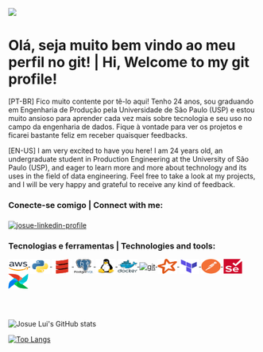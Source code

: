 ![](https://komarev.com/ghpvc/?username=JosueJNLui&color=blue)

# Olá, seja muito bem vindo ao meu perfil no git! | Hi, Welcome to my git profile!

[PT-BR] Fico muito contente por tê-lo aqui! Tenho 24 anos, sou graduando em Engenharia de Produção pela Universidade de São Paulo (USP) e estou muito ansioso para aprender cada vez mais sobre tecnologia e seu uso no campo da engenharia de dados. Fique à vontade para ver os projetos e ficarei bastante feliz em receber quaisquer feedbacks.

[EN-US] I am very excited to have you here! I am 24 years old, an undergraduate student in Production Engineering at the University of São Paulo (USP), and eager to learn more and more about technology and its uses in the field of data engineering. Feel free to take a look at my projects, and I will be very happy and grateful to receive any kind of feedback.

<h3 align="left" class="heading-element" dir="auto">Conecte-se comigo | Connect with me:</h3>

<a href="https://www.linkedin.com/in/josu%C3%A9-lui/" title="LinkedIn">
    <img align="middle" src="https://raw.githubusercontent.com/rahuldkjain/github-profile-readme-generator/master/src/images/icons/Social/linked-in-alt.svg" alt="josue-linkedin-profile" height="30" width="40" style="max-width: 100%;">
</a>
<h3 align="left" class="heading-element" dir="auto">Tecnologias e ferramentas | Technologies and tools:</h3>

<a href="https://aws.amazon.com/pt/" title="Amazon Web Services">
    <img align="middle" src="https://raw.githubusercontent.com/devicons/devicon/master/icons/amazonwebservices/amazonwebservices-original-wordmark.svg" alt="aws" height="30" width="40" style="max-width: 100%;">
</a>

<a href="https://www.python.org/" title="Python">
    <img align="middle" src="https://raw.githubusercontent.com/devicons/devicon/master/icons/python/python-original.svg" alt="python" height="30" width="40" style="max-width: 100%;">
</a>

<a href="https://www.scala-lang.org/" title="Scala">
    <img align="middle" src="https://raw.githubusercontent.com/devicons/devicon/master/icons/scala/scala-original.svg" alt="scala" height="30" width="40" style="max-width: 100%;">
</a>

<a href="https://www.postgresql.org/" title="PostgreSQL">
    <img align="middle" src="https://raw.githubusercontent.com/devicons/devicon/master/icons/postgresql/postgresql-original-wordmark.svg" alt="postgresql" height="30" width="40" style="max-width: 100%;">
</a>

<a href="https://www.linux.org/" title="Linux">
    <img align="middle" src="https://raw.githubusercontent.com/devicons/devicon/master/icons/linux/linux-original.svg" alt="linux" height="30" width="40" style="max-width: 100%;">
</a>

<a href="https://www.docker.com/" title="Docker">
    <img align="middle" src="https://raw.githubusercontent.com/devicons/devicon/master/icons/docker/docker-original-wordmark.svg" alt="docker" height="30" width="40" style="max-width: 100%;">
</a>

<a href="https://git-scm.com/" title="Git">
    <img align="middle" src="https://www.vectorlogo.zone/logos/git-scm/git-scm-icon.svg" alt="git" height="30" width="40" style="max-width: 100%;">
</a>

<a href="https://spark.apache.org/" title="Apache Spark">
    <img align="middle" src="https://github.com/devicons/devicon/blob/master/icons/apachespark/apachespark-original.svg" alt="apache-spark" height="30" width="40" style="max-width: 100%;">
</a>

<a href="https://www.terraform.io/" title="Terraform">
    <img align="middle" src="https://github.com/devicons/devicon/blob/master/icons/terraform/terraform-original.svg" alt="terraform" height="30" width="40" style="max-width: 100%;">
</a>


<a href="https://www.postman.com/" title="Postman">
    <img align="middle" src="https://github.com/devicons/devicon/blob/master/icons/postman/postman-plain.svg" alt="terraform" height="30" width="40" style="max-width: 100%;">
</a>

<a href="https://www.selenium.dev/" title="Selenium">
    <img align="middle" src="https://github.com/devicons/devicon/blob/master/icons/selenium/selenium-original.svg" alt="selenium" height="30" width="40" style="max-width: 100%;">
</a>

<a href="https://airflow.apache.org/" title="Airflow">
    <img align="middle" src="https://github.com/devicons/devicon/blob/master/icons/apacheairflow/apacheairflow-original.svg" alt="airflow" height="30" width="40" style="max-width: 100%;">
</a>

<br/><br/>

![Josue Lui's GitHub stats](https://github-readme-stats.vercel.app/api?username=JosueJNLui&show_icons=false&theme=react)

[![Top Langs](https://github-readme-stats.vercel.app/api/top-langs/?username=JosueJNLui&theme=react)](https://github.com/JosueJNLui/github-readme-stats)
